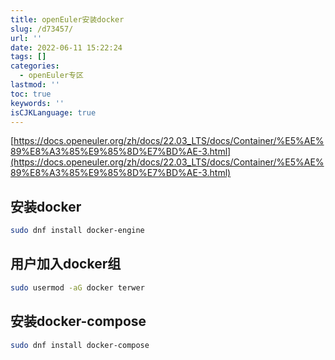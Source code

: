 ```yaml
---
title: openEuler安装docker
slug: /d73457/
url: ''
date: 2022-06-11 15:22:24
tags: []
categories:
  - openEuler专区
lastmod: ''
toc: true
keywords: ''
isCJKLanguage: true
---
```

[https://docs.openeuler.org/zh/docs/22.03_LTS/docs/Container/%E5%AE%89%E8%A3%85%E9%85%8D%E7%BD%AE-3.html](https://docs.openeuler.org/zh/docs/22.03_LTS/docs/Container/%E5%AE%89%E8%A3%85%E9%85%8D%E7%BD%AE-3.html)

## 安装docker

```bash
sudo dnf install docker-engine
```

## 用户加入docker组

````bash
sudo usermod -aG docker terwer
````

## 安装docker-compose

```bash
sudo dnf install docker-compose
```